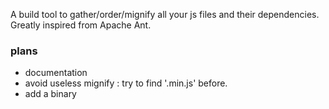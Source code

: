 A build tool to gather/order/mignify all your js files and their dependencies. Greatly inspired from Apache Ant.

### plans
  - documentation
  - avoid useless mignify : try to find '.min.js' before.
  - add a binary